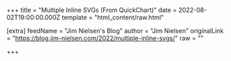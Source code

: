 
+++
title = "Multiple Inline SVGs (From QuickChart)"
date = 2022-08-02T19:00:00.000Z
template = "html_content/raw.html"

[extra]
feedName = "Jim Nielsen's Blog"
author = "Jim Nielsen"
originalLink = "https://blog.jim-nielsen.com/2022/multiple-inline-svgs/"
raw = ""

+++

